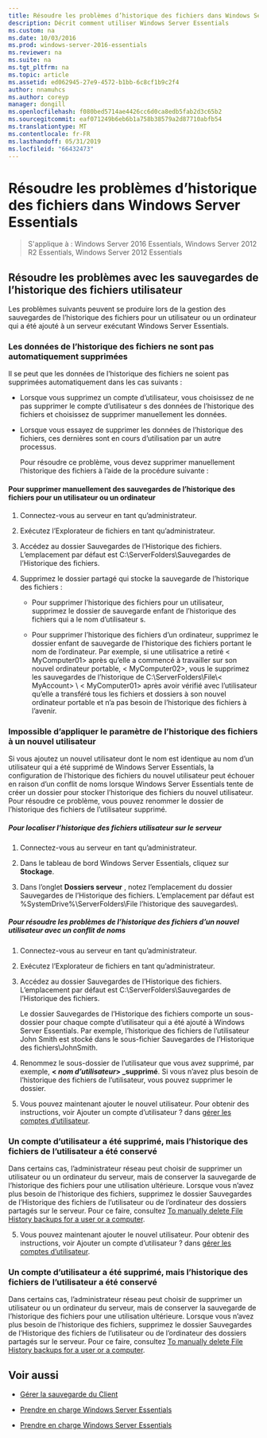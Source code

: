 ```yaml
---
title: Résoudre les problèmes d’historique des fichiers dans Windows Server Essentials
description: Décrit comment utiliser Windows Server Essentials
ms.custom: na
ms.date: 10/03/2016
ms.prod: windows-server-2016-essentials
ms.reviewer: na
ms.suite: na
ms.tgt_pltfrm: na
ms.topic: article
ms.assetid: ed062945-27e9-4572-b1bb-6c8cf1b9c2f4
author: nnamuhcs
ms.author: coreyp
manager: dongill
ms.openlocfilehash: f080bed5714ae4426cc6d0ca8edb5fab2d3c65b2
ms.sourcegitcommit: eaf071249b6eb6b1a758b38579a2d87710abfb54
ms.translationtype: MT
ms.contentlocale: fr-FR
ms.lasthandoff: 05/31/2019
ms.locfileid: "66432473"
---
```

# <a name="troubleshoot-file-history-in-windows-server-essentials"></a>Résoudre les problèmes d’historique des fichiers dans Windows Server Essentials

>S'applique à : Windows Server 2016 Essentials, Windows Server 2012 R2 Essentials, Windows Server 2012 Essentials 
  
## <a name="troubleshoot-issues-with-user-file-history-backups"></a>Résoudre les problèmes avec les sauvegardes de l’historique des fichiers utilisateur  
 Les problèmes suivants peuvent se produire lors de la gestion des sauvegardes de l’historique des fichiers pour un utilisateur ou un ordinateur qui a été ajouté à un serveur exécutant Windows Server Essentials.  
  
### <a name="file-history-data-is-not-automatically-deleted"></a>Les données de l’historique des fichiers ne sont pas automatiquement supprimées  
 Il se peut que les données de l’historique des fichiers ne soient pas supprimées automatiquement dans les cas suivants :  
  
- Lorsque vous supprimez un compte d’utilisateur, vous choisissez de ne pas supprimer le compte d’utilisateur s des données de l’historique des fichiers et choisissez de supprimer manuellement les données.  
  
- Lorsque vous essayez de supprimer les données de l’historique des fichiers, ces dernières sont en cours d’utilisation par un autre processus.  
  
  Pour résoudre ce problème, vous devez supprimer manuellement l’historique des fichiers à l’aide de la procédure suivante :  
  
####  <a name="BKMK_manuallyDelete"></a> Pour supprimer manuellement des sauvegardes de l’historique des fichiers pour un utilisateur ou un ordinateur  
  
1.  Connectez-vous au serveur en tant qu’administrateur.  
  
2.  Exécutez l’Explorateur de fichiers en tant qu’administrateur.  
  
3.  Accédez au dossier Sauvegardes de l’Historique des fichiers. L’emplacement par défaut est C:\ServerFolders\Sauvegardes de l’Historique des fichiers.  
  
4.  Supprimez le dossier partagé qui stocke la sauvegarde de l’historique des fichiers :  
  
    -   Pour supprimer l’historique des fichiers pour un utilisateur, supprimez le dossier de sauvegarde enfant de l’historique des fichiers qui a le nom d’utilisateur s.  
  
    -   Pour supprimer l’historique des fichiers d’un ordinateur, supprimez le dossier enfant de sauvegarde de l’historique des fichiers portant le nom de l’ordinateur. Par exemple, si une utilisatrice a retiré < MyComputer01\> après qu’elle a commencé à travailler sur son nouvel ordinateur portable, < MyComputer02\>, vous le supprimez les sauvegardes de l’historique de C:\ServerFolders\File\\< MyAccount\> \\ < MyComputer01\> après avoir vérifié avec l’utilisateur qu’elle a transféré tous les fichiers et dossiers à son nouvel ordinateur portable et n’a pas besoin de l’historique des fichiers à l’avenir.  
  
### <a name="cannot-apply-file-history-setting-to-a-new-user"></a>Impossible d’appliquer le paramètre de l’historique des fichiers à un nouvel utilisateur  
 Si vous ajoutez un nouvel utilisateur dont le nom est identique au nom d’un utilisateur qui a été supprimé de Windows Server Essentials, la configuration de l’historique des fichiers du nouvel utilisateur peut échouer en raison d’un conflit de noms lorsque Windows Server Essentials tente de créer un dossier pour stocker l’historique des fichiers du nouvel utilisateur. Pour résoudre ce problème, vous pouvez renommer le dossier de l’historique des fichiers de l’utilisateur supprimé.  
  
##### <a name="to-locate-user-file-history-on-the-server"></a>Pour localiser l’historique des fichiers utilisateur sur le serveur  
  
1.  Connectez-vous au serveur en tant qu’administrateur.  
  
2.  Dans le tableau de bord Windows Server Essentials, cliquez sur **Stockage**.  
  
3.  Dans l’onglet **Dossiers serveur** , notez l’emplacement du dossier Sauvegardes de l’Historique des fichiers. L’emplacement par défaut est %SystemDrive%\ServerFolders\File l’historique des sauvegardes\\.  
  
##### <a name="to-resolve-file-history-issues-for-a-new-user-with-a-name-conflict"></a>Pour résoudre les problèmes de l’historique des fichiers d’un nouvel utilisateur avec un conflit de noms  
  
1.  Connectez-vous au serveur en tant qu’administrateur.  
  
2.  Exécutez l’Explorateur de fichiers en tant qu’administrateur.  
  
3.  Accédez au dossier Sauvegardes de l’Historique des fichiers. L’emplacement par défaut est C:\ServerFolders\Sauvegardes de l’Historique des fichiers.  
  
     Le dossier Sauvegardes de l’Historique des fichiers comporte un sous-dossier pour chaque compte d’utilisateur qui a été ajouté à Windows Server Essentials. Par exemple, l’historique des fichiers de l’utilisateur John Smith est stocké dans le sous-fichier Sauvegardes de l’Historique des fichiers\JohnSmith.  
  
4.  Renommez le sous-dossier de l’utilisateur que vous avez supprimé, par exemple,  **< *nom d’utilisateur*> _supprimé**. Si vous n’avez plus besoin de l’historique des fichiers de l’utilisateur, vous pouvez supprimer le dossier.  
  

5.  Vous pouvez maintenant ajouter le nouvel utilisateur. Pour obtenir des instructions, voir Ajouter un compte d’utilisateur ? dans [gérer les comptes d’utilisateur](../manage/Manage-User-Accounts-in-Windows-Server-Essentials.md).  
  
### <a name="a-user-account-was-removed-but-the-users-file-history-remains"></a>Un compte d’utilisateur a été supprimé, mais l’historique des fichiers de l’utilisateur a été conservé  
 Dans certains cas, l’administrateur réseau peut choisir de supprimer un utilisateur ou un ordinateur du serveur, mais de conserver la sauvegarde de l’historique des fichiers pour une utilisation ultérieure. Lorsque vous n’avez plus besoin de l’historique des fichiers, supprimez le dossier Sauvegardes de l’Historique des fichiers de l’utilisateur ou de l’ordinateur des dossiers partagés sur le serveur. Pour ce faire, consultez [To manually delete File History backups for a user or a computer](Troubleshoot-File-History-in-Windows-Server-Essentials.md#BKMK_manuallyDelete).  

5. Vous pouvez maintenant ajouter le nouvel utilisateur. Pour obtenir des instructions, voir Ajouter un compte d’utilisateur ? dans [gérer les comptes d’utilisateur](../manage/Manage-User-Accounts-in-Windows-Server-Essentials.md).  
  
### <a name="a-user-account-was-removed-but-the-users-file-history-remains"></a>Un compte d’utilisateur a été supprimé, mais l’historique des fichiers de l’utilisateur a été conservé  
 Dans certains cas, l’administrateur réseau peut choisir de supprimer un utilisateur ou un ordinateur du serveur, mais de conserver la sauvegarde de l’historique des fichiers pour une utilisation ultérieure. Lorsque vous n’avez plus besoin de l’historique des fichiers, supprimez le dossier Sauvegardes de l’Historique des fichiers de l’utilisateur ou de l’ordinateur des dossiers partagés sur le serveur. Pour ce faire, consultez [To manually delete File History backups for a user or a computer](../support/Troubleshoot-File-History-in-Windows-Server-Essentials.md#BKMK_manuallyDelete).  

  
## <a name="see-also"></a>Voir aussi  
  
-   [Gérer la sauvegarde du Client](../manage/Manage-Client-Computer-Backup-in-Windows-Server-Essentials.md)  
  

-   [Prendre en charge Windows Server Essentials](Support-Windows-Server-Essentials.md)

-   [Prendre en charge Windows Server Essentials](../support/Support-Windows-Server-Essentials.md)

